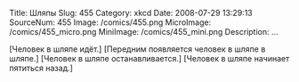 Title: Шляпы 
Slug: 455 
Category: xkcd 
Date: 2008-07-29 13:29:13 
SourceNum: 455 
Image: /comics/455.png 
MicroImage: /comics/455_micro.png 
MiniImage: /comics/455_mini.png 
Description: ... 

[Человек в шляпе идёт.]
[Передним появляется человек в шляпе в шляпе.]
[Человек в шляпе останавливается.]
[Человек в шляпе начинает пятиться назад.]
